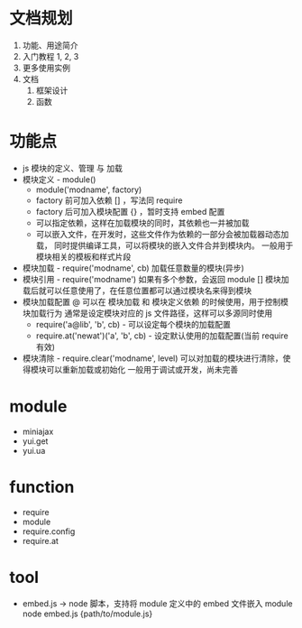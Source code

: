 # 文档规划

1. 功能、用途简介
2. 入门教程 1, 2, 3
3. 更多使用实例
4. 文档
   1. 框架设计
   2. 函数


# 功能点

* js 模块的定义、管理 与 加载
* 模块定义 - module()
   * module('modname', factory)
   * factory 前可加入依赖 [] ，写法同 require
   * factory 后可加入模块配置 {} ，暂时支持 embed 配置
   * 可以指定依赖，这样在加载模块的同时，其依赖也一并被加载
   * 可以嵌入文件，在开发时，这些文件作为依赖的一部分会被加载器动态加载，
     同时提供编译工具，可以将模块的嵌入文件合并到模块内。
     一般用于模块相关的模板和样式片段
* 模块加载 - require('modname', cb)
  加载任意数量的模块(异步)
* 模块引用 - require('modname')
  如果有多个参数，会返回 module []
  模块加载后就可以任意使用了，在任意位置都可以通过模块名来得到模块
* 模块加载配置 @
  可以在 模块加载 和 模块定义依赖 的时候使用，用于控制模块加载行为
  通常是设定模块对应的 js 文件路径，这样可以多源同时使用
  * require('a@lib', 'b', cb) - 可以设定每个模块的加载配置
  * require.at('newat')('a', 'b', cb) - 设定默认使用的加载配置(当前 require 有效)
* 模块清除 - require.clear('modname', level)
  可以对加载的模块进行清除，使得模块可以重新加载或初始化
  一般用于调试或开发，尚未完善


# module

* miniajax
* yui.get
* yui.ua

# function

* require
* module
* require.config
* require.at

# tool

* embed.js -> node 脚本，支持将 module 定义中的 embed 文件嵌入 module
    node embed.js {path/to/module.js}

